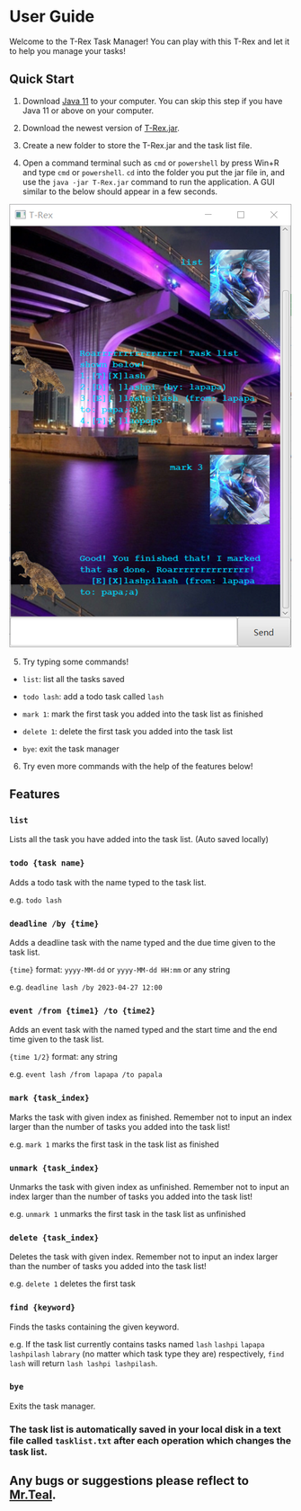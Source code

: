 # User Guide

Welcome to the T-Rex Task Manager! You can play with this T-Rex and let it to help you manage your tasks!

## Quick Start

1. Download [Java 11](https://www.oracle.com/java/technologies/downloads/#java11) to your computer.
You can skip this step if you have Java 11 or above on your computer.

2. Download the newest version of [T-Rex.jar](https://github.com/Mr-Teal/ip/docs/T-Rex.jar).

3. Create a new folder to store the T-Rex.jar and the task list file.

4. Open a command terminal such as `cmd` or `powershell` by press Win+R and type `cmd` or `powershell`. `cd` into the folder you put the jar file in, and use the `java -jar T-Rex.jar` command to run the application. A GUI similar to the below should appear in a few seconds.

![This is an example use of T-Rex task manager](https://raw.githubusercontent.com/Mr-Teal/ip/master/docs/Ui.png)

5. Try typing some commands!

- `list`: list all the tasks saved

- `todo lash`: add a todo task called `lash`

- `mark 1`: mark the first task you added into the task list as finished

- `delete 1`: delete the first task you added into the task list

- `bye`: exit the task manager

6. Try even more commands with the help of the features below!

## Features 

### `list`

Lists all the task you have added into the task list. (Auto saved locally)

### `todo {task name}`

Adds a todo task with the name typed to the task list.

e.g. `todo lash`

### `deadline /by {time}`

Adds a deadline task with the name typed and the due time given to the task list.

`{time}` format: `yyyy-MM-dd` or `yyyy-MM-dd HH:mm` or any string

e.g. `deadline lash /by 2023-04-27 12:00`

### `event /from {time1} /to {time2}`

Adds an event task with the named typed and the start time and the end time given to the task list.

`{time 1/2}` format: any string

e.g. `event lash /from lapapa /to papala`

### `mark {task_index}`

Marks the task with given index as finished. Remember not to input an index larger than the number of tasks you added into the task list!

e.g. `mark 1` marks the first task in the task list as finished

### `unmark {task_index}`

Unmarks the task with given index as unfinished. Remember not to input an index larger than the number of tasks you added into the task list!

e.g. `unmark 1` unmarks the first task in the task list as unfinished

### `delete {task_index}`

Deletes the task with given index. Remember not to input an index larger than the number of tasks you added into the task list!

e.g. `delete 1` deletes the first task

### `find {keyword}`

Finds the tasks containing the given keyword.

e.g. If the task list currently contains tasks named `lash` `lashpi` `lapapa` `lashpilash` `labrary` (no matter which task type they are) respectively,
`find lash` will return `lash lashpi lashpilash`.

### `bye`

Exits the task manager.

### The task list is automatically saved in your local disk in a text file called `tasklist.txt` after each operation which changes the task list.

## Any bugs or suggestions please reflect to [Mr.Teal](https://github.com/Mr-Teal/).
